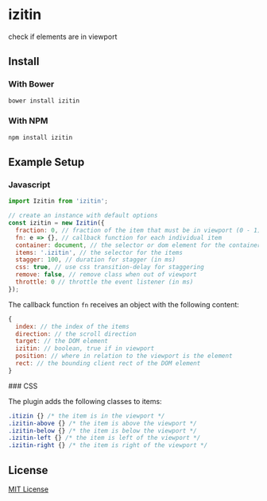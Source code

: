 izitin
======
check if elements are in viewport

Install
-------

### With Bower

```bash
bower install izitin
```

### With NPM

```bash
npm install izitin
```

Example Setup
-------------

### Javascript
```javascript
import Izitin from 'izitin';

// create an instance with default options
const izitin = new Izitin({
  fraction: 0, // fraction of the item that must be in viewport (0 - 1)
  fn: e => {}, // callback function for each individual item
  container: document, // the selector or dom element for the container
  items: '.izitin', // the selector for the items
  stagger: 100, // duration for stagger (in ms)
  css: true, // use css transition-delay for staggering
  remove: false, // remove class when out of viewport
  throttle: 0 // throttle the event listener (in ms)
});

```

The callback function `fn` receives an object with the following content:
```javascript
{
  index: // the index of the items
  direction: // the scroll direction
  target: // the DOM element
  izitin: // boolean, true if in viewport
  position: // where in relation to the viewport is the element
  rect: // the bounding client rect of the DOM element
}
```

### CSS

The plugin adds the following classes to items:
```css
.itizin {} /* the item is in the viewport */
.izitin-above {} /* the item is above the viewport */
.izitin-below {} /* the item is below the viewport */
.izitin-left {} /* the item is left of the viewport */
.izitin-right {} /* the item is right of the viewport */
```

License
-------

[MIT License](LICENSE)
